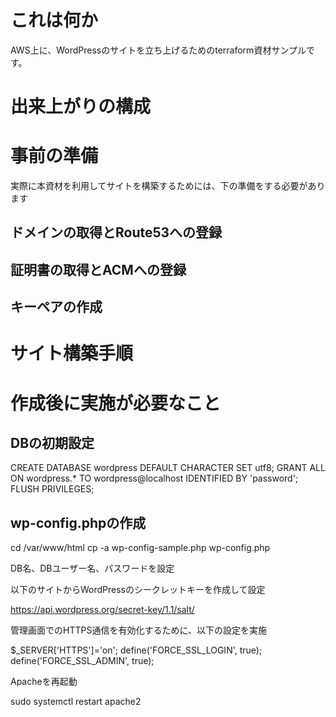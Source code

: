 # これは何か

AWS上に、WordPressのサイトを立ち上げるためのterraform資材サンプルです。


# 出来上がりの構成




# 事前の準備

実際に本資材を利用してサイトを構築するためには、下の準備をする必要があります


## ドメインの取得とRoute53への登録

## 証明書の取得とACMへの登録

## キーペアの作成


# サイト構築手順


# 作成後に実施が必要なこと

## DBの初期設定

CREATE DATABASE wordpress DEFAULT CHARACTER SET utf8;
GRANT ALL ON wordpress.* TO wordpress@localhost IDENTIFIED BY 'password';
FLUSH PRIVILEGES;

## wp-config.phpの作成

cd /var/www/html
cp -a wp-config-sample.php wp-config.php

DB名、DBユーザー名、パスワードを設定

以下のサイトからWordPressのシークレットキーを作成して設定

https://api.wordpress.org/secret-key/1.1/salt/

管理画面でのHTTPS通信を有効化するために、以下の設定を実施

$_SERVER['HTTPS']='on';
define('FORCE_SSL_LOGIN', true);
define('FORCE_SSL_ADMIN', true);

Apacheを再起動

sudo  systemctl restart apache2